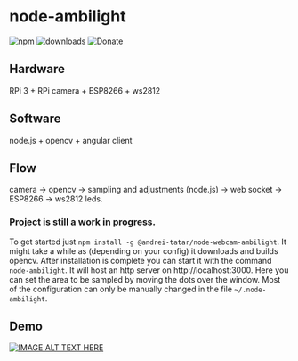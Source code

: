 # node-ambilight

[![npm](https://img.shields.io/npm/v/@andrei-tatar/node-webcam-ambilight.svg?style=flat-square&logo=npm)](https://www.npmjs.com/package/@andrei-tatar/node-webcam-ambilight)
[![downloads](https://img.shields.io/npm/dm/@andrei-tatar/node-webcam-ambilight.svg?style=flat-square)](https://www.npmjs.com/package/@andrei-tatar/node-webcam-ambilight)
[![Donate](https://img.shields.io/badge/Donate-PayPal-green.svg?style=flat-square&logo=paypal)](https://paypal.me/andreitatar)

## Hardware
RPi 3 + RPi camera + ESP8266 + ws2812 

## Software
node.js + opencv + angular client


## Flow 
camera -> opencv -> sampling and adjustments (node.js) -> web socket -> ESP8266 -> ws2812 leds.

### Project is still a work in progress. 

To get started just `npm install -g @andrei-tatar/node-webcam-ambilight`. It might take a while as (depending on your config) it downloads and builds opencv.
After installation is complete you can start it with the command `node-ambilight`.
It will host an http server on http://localhost:3000. Here you can set the area to be sampled by moving the dots over the window.
Most of the configuration can only be manually changed in the file `~/.node-ambilight`.

## Demo
[![IMAGE ALT TEXT HERE](https://img.youtube.com/vi/voDa9won3kM/0.jpg)](https://www.youtube.com/watch?v=voDa9won3kM)


